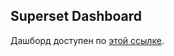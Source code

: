## Superset Dashboard

Дашборд доступен по [этой ссылке](http://45.153.68.237:8088/superset/dashboard/21/).
